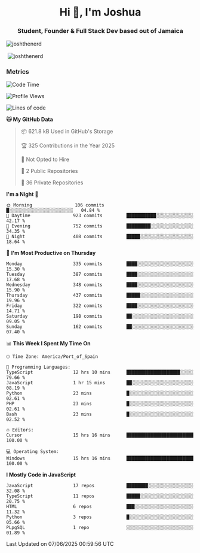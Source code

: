 <h1 align="center">Hi 👋, I'm Joshua</h1>
<h3 align="center">Student, Founder & Full Stack Dev based out of Jamaica</h3>

<p align="left"> <img src="https://komarev.com/ghpvc/?username=JoshTheDeveloperr" alt="joshthenerd" /> </p>

<p>&nbsp;<img align="center" src="https://github-readme-stats.vercel.app/api?username=JoshTheDeveloperr&show_icons=true&count_private=true" alt="joshthenerd" /></p>

### Metrics

<!--START_SECTION:waka-->
![Code Time](http://img.shields.io/badge/Code%20Time-1%2C316%20hrs%2039%20mins-blue)

![Profile Views](http://img.shields.io/badge/Profile%20Views-0-blue)

![Lines of code](https://img.shields.io/badge/From%20Hello%20World%20I%27ve%20Written-3.8%20million%20lines%20of%20code-blue)

**🐱 My GitHub Data** 

> 📦 621.8 kB Used in GitHub's Storage 
 > 
> 🏆 325 Contributions in the Year 2025
 > 
> 🚫 Not Opted to Hire
 > 
> 📜 2 Public Repositories 
 > 
> 🔑 36 Private Repositories 
 > 
**I'm a Night 🦉** 

```text
🌞 Morning                106 commits         █░░░░░░░░░░░░░░░░░░░░░░░░   04.84 % 
🌆 Daytime                923 commits         ███████████░░░░░░░░░░░░░░   42.17 % 
🌃 Evening                752 commits         █████████░░░░░░░░░░░░░░░░   34.35 % 
🌙 Night                  408 commits         █████░░░░░░░░░░░░░░░░░░░░   18.64 % 
```
📅 **I'm Most Productive on Thursday** 

```text
Monday                   335 commits         ████░░░░░░░░░░░░░░░░░░░░░   15.30 % 
Tuesday                  387 commits         ████░░░░░░░░░░░░░░░░░░░░░   17.68 % 
Wednesday                348 commits         ████░░░░░░░░░░░░░░░░░░░░░   15.90 % 
Thursday                 437 commits         █████░░░░░░░░░░░░░░░░░░░░   19.96 % 
Friday                   322 commits         ████░░░░░░░░░░░░░░░░░░░░░   14.71 % 
Saturday                 198 commits         ██░░░░░░░░░░░░░░░░░░░░░░░   09.05 % 
Sunday                   162 commits         ██░░░░░░░░░░░░░░░░░░░░░░░   07.40 % 
```


📊 **This Week I Spent My Time On** 

```text
🕑︎ Time Zone: America/Port_of_Spain

💬 Programming Languages: 
TypeScript               12 hrs 10 mins      ████████████████████░░░░░   79.66 % 
JavaScript               1 hr 15 mins        ██░░░░░░░░░░░░░░░░░░░░░░░   08.19 % 
Python                   23 mins             █░░░░░░░░░░░░░░░░░░░░░░░░   02.61 % 
PHP                      23 mins             █░░░░░░░░░░░░░░░░░░░░░░░░   02.61 % 
Bash                     23 mins             █░░░░░░░░░░░░░░░░░░░░░░░░   02.52 % 

🔥 Editors: 
Cursor                   15 hrs 16 mins      █████████████████████████   100.00 % 

💻 Operating System: 
Windows                  15 hrs 16 mins      █████████████████████████   100.00 % 
```

**I Mostly Code in JavaScript** 

```text
JavaScript               17 repos            ████████░░░░░░░░░░░░░░░░░   32.08 % 
TypeScript               11 repos            █████░░░░░░░░░░░░░░░░░░░░   20.75 % 
HTML                     6 repos             ███░░░░░░░░░░░░░░░░░░░░░░   11.32 % 
Python                   3 repos             █░░░░░░░░░░░░░░░░░░░░░░░░   05.66 % 
PLpgSQL                  1 repo              ░░░░░░░░░░░░░░░░░░░░░░░░░   01.89 % 
```




 Last Updated on 07/06/2025 00:59:56 UTC
<!--END_SECTION:waka-->
